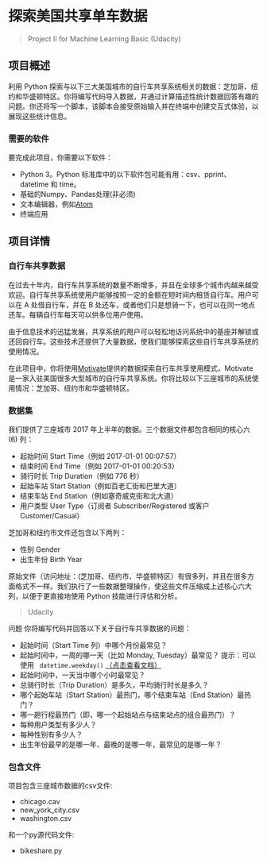 # 探索美国共享单车数据
>Project II for Machine Learning  Basic (Udacity)

## 项目概述
利用 Python 探索与以下三大美国城市的自行车共享系统相关的数据：芝加哥、纽约和华盛顿特区。你将编写代码导入数据，并通过计算描述性统计数据回答有趣的问题。你还将写一个脚本，该脚本会接受原始输入并在终端中创建交互式体验，以展现这些统计信息。

### 需要的软件
要完成此项目，你需要以下软件：
* Python 3。Python 标准库中的以下软件包可能有用：csv、pprint、datetime 和 time。
* 基础的Numpy、Pandas处理(非必须)
* 文本编辑器，例如[Atom](https://atom.io/)
* 终端应用

## 项目详情
### 自行车共享数据
在过去十年内，自行车共享系统的数量不断增多，并且在全球多个城市内越来越受欢迎。自行车共享系统使用户能够按照一定的金额在短时间内租赁自行车。用户可以在 A 处借自行车，并在 B 处还车，或者他们只是想骑一下，也可以在同一地点还车。每辆自行车每天可以供多位用户使用。

由于信息技术的迅猛发展，共享系统的用户可以轻松地访问系统中的基座并解锁或还回自行车。这些技术还提供了大量数据，使我们能够探索这些自行车共享系统的使用情况。

在此项目中，你将使用[Motivate](https://www.motivateco.com/)提供的数据探索自行车共享使用模式，Motivate 是一家入驻美国很多大型城市的自行车共享系统。你将比较以下三座城市的系统使用情况：芝加哥、纽约市和华盛顿特区。

### 数据集
我们提供了三座城市 2017 年上半年的数据。三个数据文件都包含相同的核心六 (6) 列：

* 起始时间 Start Time（例如 2017-01-01 00:07:57）
* 结束时间 End Time（例如 2017-01-01 00:20:53）
* 骑行时长 Trip Duration（例如 776 秒）
* 起始车站 Start Station（例如百老汇街和巴里大道）
* 结束车站 End Station（例如塞奇威克街和北大道）
* 用户类型 User Type（订阅者 Subscriber/Registered 或客户Customer/Casual）

芝加哥和纽约市文件还包含以下两列：

* 性别 Gender
* 出生年份 Birth Year

原始文件（访问地址：(芝加哥、纽约市、华盛顿特区）有很多列，并且在很多方面格式不一样。我们执行了一些数据整理操作，使这些文件压缩成上述核心六大列，以便于更直接地使用 Python 技能进行评估和分析。
>Udacity

问题
你将编写代码并回答以下关于自行车共享数据的问题：

* 起始时间（Start Time 列）中哪个月份最常见？
* 起始时间中，一周的哪一天（比如 Monday, Tuesday）最常见？ 提示：可以使用 ` datetime.weekday()` [（点击查看文档）](https://docs.python.org/3/library/datetime.html#datetime.date.weekday)
* 起始时间中，一天当中哪个小时最常见？
* 总骑行时长（Trip Duration）是多久，平均骑行时长是多久？
* 哪个起始车站（Start Station）最热门，哪个结束车站（End Station）最热门？
* 哪一趟行程最热门（即，哪一个起始站点与结束站点的组合最热门）？
* 每种用户类型有多少人？
* 每种性别有多少人？
* 出生年份最早的是哪一年、最晚的是哪一年，最常见的是哪一年？
### 包含文件

项目包含三座城市数据的csv文件:
* chicago.cav
* new_york_city.csv
* washington.csv

和一个py源代码文件:
* bikeshare.py
